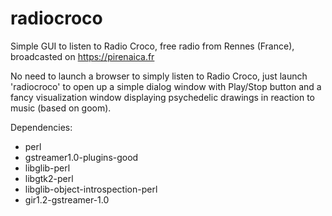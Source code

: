 # radiocroco
Simple GUI to listen to Radio Croco, free radio from Rennes (France), broadcasted on https://pirenaica.fr

No need to launch a browser to simply listen to Radio Croco, just launch 'radiocroco' to open up a simple dialog window with Play/Stop button and a fancy visualization window displaying psychedelic drawings in reaction to music (based on goom).

Dependencies:
* perl
* gstreamer1.0-plugins-good
* libglib-perl
* libgtk2-perl
* libglib-object-introspection-perl
* gir1.2-gstreamer-1.0
